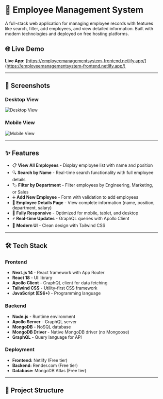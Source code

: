 # 🏢 Employee Management System

A full-stack web application for managing employee records with features like search, filter, add employees, and view detailed information. Built with modern technologies and deployed on free hosting platforms.

## 🌐 Live Demo

**Live App:** [https://employeemanagementsystem-frontend.netlify.app/](https://employeemanagementsystem-frontend.netlify.app/)  
 

---

## 📸 Screenshots

### Desktop View
![Desktop View](https://via.placeholder.com/800x400?text=Desktop+View)

### Mobile View
![Mobile View](https://via.placeholder.com/400x800?text=Mobile+View)

---

## ✨ Features

- 📋 **View All Employees** - Display employee list with name and position
- 🔍 **Search by Name** - Real-time search functionality with full employee details
- 🏷️ **Filter by Department** - Filter employees by Engineering, Marketing, or Sales
- ➕ **Add New Employee** - Form with validation to add employees
- 👤 **Employee Details Page** - View complete information (name, position, department, salary)
- 📱 **Fully Responsive** - Optimized for mobile, tablet, and desktop
- ⚡ **Real-time Updates** - GraphQL queries with Apollo Client
- 🎨 **Modern UI** - Clean design with Tailwind CSS

---

## 🛠️ Tech Stack

### Frontend
- **Next.js 14** - React framework with App Router
- **React 18** - UI library
- **Apollo Client** - GraphQL client for data fetching
- **Tailwind CSS** - Utility-first CSS framework
- **JavaScript (ES6+)** - Programming language

### Backend
- **Node.js** - Runtime environment
- **Apollo Server** - GraphQL server
- **MongoDB** - NoSQL database
- **MongoDB Driver** - Native MongoDB driver (no Mongoose)
- **GraphQL** - Query language for API

### Deployment
- **Frontend:** Netlify (Free tier)
- **Backend:** Render.com (Free tier)
- **Database:** MongoDB Atlas (Free tier)

---

## 📁 Project Structure

